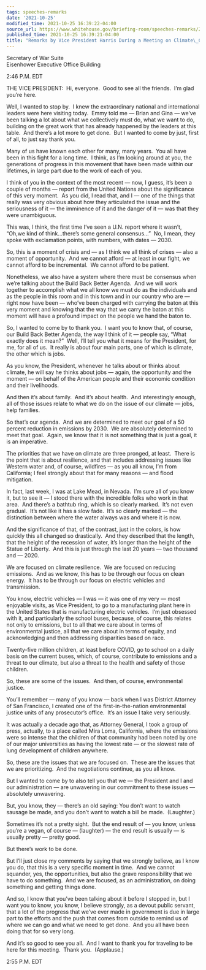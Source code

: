 ```yaml
---
tags: speeches-remarks
date: '2021-10-25'
modified_time: 2021-10-25 16:39:22-04:00
source_url: https://www.whitehouse.gov/briefing-room/speeches-remarks/2021/10/25/remarks-by-vice-president-harris-during-a-meeting-on-climate-change/
published_time: 2021-10-25 16:39:21-04:00
title: "Remarks by Vice President Harris During a Meeting on Climate\_Change"
---
```

 
Secretary of War Suite  
Eisenhower Executive Office Building 

2:46 P.M. EDT  
  
THE VICE PRESIDENT:  Hi, everyone.  Good to see all the friends.  I’m
glad you’re here.  
  
Well, I wanted to stop by.  I knew the extraordinary national and
international leaders were here visiting today.  Emmy told me — Brian
and Gina — we’ve been talking a lot about what we collectively must do,
what we want to do, building on the great work that has already happened
by the leaders at this table.  And there’s a lot more to get done.  But
I wanted to come by just, first of all, to just say thank you.   
  
Many of us have known each other for many, many years.  You all have
been in this fight for a long time.  I think, as I’m looking around at
you, the generations of progress in this movement that have been made
within our lifetimes, in large part due to the work of each of you.   
  
I think of you in the context of the most recent — now, I guess, it’s
been a couple of months — report from the United Nations about the
significance of this very moment.  As you did, I read that, and I — one
of the things that really was very obvious about how they articulated
the issue and the seriousness of it — the imminence of it and the danger
of it — was that they were unambiguous.    
  
This was, I think, the first time I’ve seen a U.N. report where it
wasn’t, “Oh,we kind of think…there’s some general consensus…”  No, I
mean, they spoke with exclamation points, with numbers, with dates —
2030.   
  
So, this is a moment of crisis and — as I think we all think of crises —
also a moment of opportunity.  And we cannot afford — at least in our
fight, we cannot afford to be incremental.  We cannot afford to be
patient.   
  
Nonetheless, we also have a system where there must be consensus when
we’re talking about the Build Back Better Agenda.  And we will work
together to accomplish what we all know we must do as the individuals
and as the people in this room and in this town and in our country who
are — right now have been — who’ve been charged with carrying the baton
at this very moment and knowing that the way that we carry the baton at
this moment will have a profound impact on the people we hand the baton
to.   
  
So, I wanted to come by to thank you.  I want you to know that, of
course, our Build Back Better Agenda, the way I think of it — people
say, “What exactly does it mean?”  Well, I’ll tell you what it means for
the President, for me, for all of us.  It really is about four main
parts, one of which is climate, the other which is jobs.    
  
As you know, the President, whenever he talks about or thinks about
climate, he will say he thinks about jobs — again, the opportunity and
the moment — on behalf of the American people and their economic
condition and their livelihoods.    
  
And then it’s about family.  And it’s about health.  And interestingly
enough, all of those issues relate to what we do on the issue of our
climate — jobs, help families.    
  
So that’s our agenda.  And we are determined to meet our goal of a 50
percent reduction in emissions by 2030.  We are absolutely determined to
meet that goal.  Again, we know that it is not something that is just a
goal, it is an imperative.    
  
The priorities that we have on climate are three pronged, at least.
 There is the point that is about resilience, and that includes
addressing issues like Western water and, of course, wildfires — as you
all know, I’m from California; I feel strongly about that for many
reasons — and flood mitigation.    
  
In fact, last week, I was at Lake Mead, in Nevada.  I’m sure all of you
know it, but to see it — I stood there with the incredible folks who
work in that area.  And there’s a bathtub ring, which is so clearly
marked.  It’s not even gradual.  It’s not like it has a slow fade.  It’s
so clearly marked — the distinction between where the water always was
and where it is now.    
  
And the significance of that, of the contrast, just in the colors, is
how quickly this all changed so drastically.  And they described that
the length, that the height of the recession of water, it’s longer than
the height of the Statue of Liberty.  And this is just through the last
20 years — two thousand and — 2020.    
  
We are focused on climate resilience.  We are focused on reducing
emissions.  And as we know, this has to be through our focus on clean
energy.  It has to be through our focus on electric vehicles and
transmission.    
  
You know, electric vehicles — I was — it was one of my very — most
enjoyable visits, as Vice President, to go to a manufacturing plant here
in the United States that is manufacturing electric vehicles.  I’m just
obsessed with it, and particularly the school buses, because, of course,
this relates not only to emissions, but to all that we care about in
terms of environmental justice, all that we care about in terms of
equity, and acknowledging and then addressing disparities based on
race.  
  
Twenty-five million children, at least before COVID, go to school on a
daily basis on the current buses, which, of course, contribute to
emissions and a threat to our climate, but also a threat to the health
and safety of those children.  
  
So, these are some of the issues.  And then, of course, environmental
justice.  
  
You’ll remember — many of you know — back when I was District Attorney
of San Francisco, I created one of the first-in-the-nation environmental
justice units of any prosecutor’s office.  It’s an issue I take very
seriously.    
  
It was actually a decade ago that, as Attorney General, I took a group
of press, actually, to a place called Mira Loma, California, where the
emissions were so intense that the children of that community had been
noted by one of our major universities as having the lowest rate — or
the slowest rate of lung development of children anywhere.  
  
So, these are the issues that we are focused on.  These are the issues
that we are prioritizing.  And the negotiations continue, as you all
know.  
  
But I wanted to come by to also tell you that we — the President and I
and our administration — are unwavering in our commitment to these
issues — absolutely unwavering.  
  
But, you know, they — there’s an old saying: You don’t want to watch
sausage be made, and you don’t want to watch a bill be made.
 (Laughter.)  
  
Sometimes it’s not a pretty sight.  But the end result of — you know,
unless you’re a vegan, of course — (laughter) — the end result is
usually — is usually pretty — pretty good.    
  
But there’s work to be done.    
  
But I’ll just close my comments by saying that we strongly believe, as I
know you do, that this is a very specific moment in time.  And we cannot
squander, yes, the opportunities, but also the grave responsibility that
we have to do something.  And we are focused, as an administration, on
doing something and getting things done.    
  
And so, I know that you’ve been talking about it before I stopped in,
but I want you to know, you know, I believe strongly, as a devout public
servant, that a lot of the progress that we’ve ever made in government
is due in large part to the efforts and the push that comes from outside
to remind us of where we can go and what we need to get done.  And you
all have been doing that for so very long.    
  
And it’s so good to see you all.  And I want to thank you for traveling
to be here for this meeting.  Thank you.  (Applause.)   
  
2:55 P.M. EDT  
